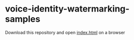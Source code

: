 # voice-identity-watermarking-samples


Download this repository and open [index.html](index.html) on a browser

